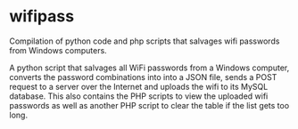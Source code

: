 # wifipass
Compilation of python code and php scripts that salvages wifi passwords from Windows computers.

A python script that salvages all WiFi passwords from a Windows computer, converts the password combinations into into a JSON file, sends a POST request to a server over the Internet and uploads the wifi to its MySQL database. This also contains the PHP scripts to view the uploaded wifi passwords as well as another PHP script to clear the table if the list gets too long.

